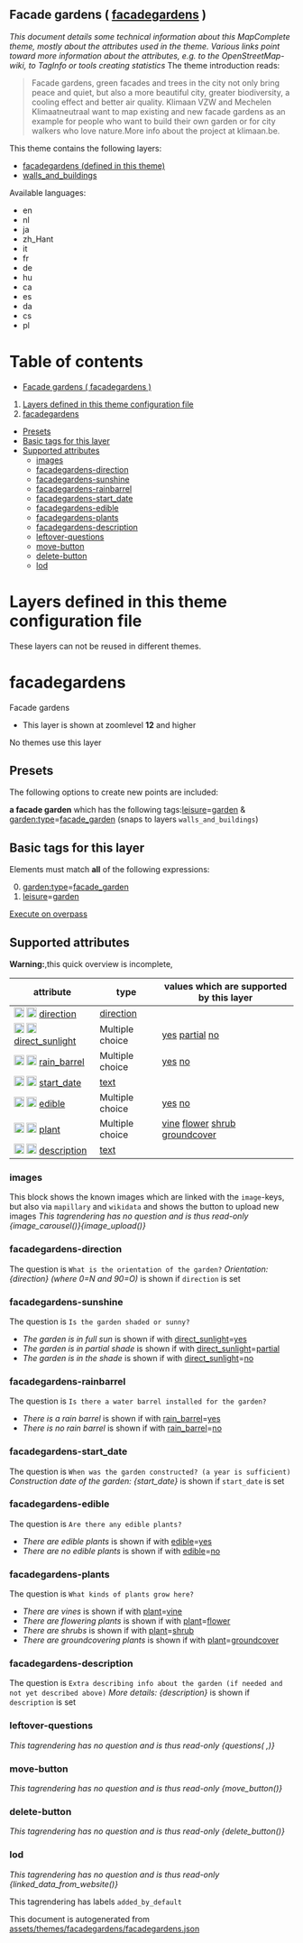 [//]: # (WARNING: this file is automatically generated. Please find the sources at the bottom and edit those sources)

## Facade gardens ( [facadegardens](https://mapcomplete.org/facadegardens) )
_This document details some technical information about this MapComplete theme, mostly about the attributes used in the theme. Various links point toward more information about the attributes, e.g. to the OpenStreetMap-wiki, to TagInfo or tools creating statistics_
The theme introduction reads:

> Facade gardens, green facades and trees in the city not only bring peace and quiet, but also a more beautiful city, greater biodiversity, a cooling effect and better air quality.  Klimaan VZW and Mechelen Klimaatneutraal want to map existing and new facade gardens as an example for people who want to build their own garden or for city walkers who love nature.More info about the project at klimaan.be.

This theme contains the following layers:

 - [facadegardens (defined in this theme)](#facadegardens)
 - [walls_and_buildings](../Layers/walls_and_buildings.md)

Available languages:

 - en
 - nl
 - ja
 - zh_Hant
 - it
 - fr
 - de
 - hu
 - ca
 - es
 - da
 - cs
 - pl

# Table of contents

  - [Facade gardens ( facadegardens )](#facade-gardens-(-facadegardens-))
1. [Layers defined in this theme configuration file](#layers-defined-in-this-theme-configuration-file)
2. [facadegardens](#facadegardens)
  - [Presets](#presets)
  - [Basic tags for this layer](#basic-tags-for-this-layer)
  - [Supported attributes](#supported-attributes)
    + [images](#images)
    + [facadegardens-direction](#facadegardens-direction)
    + [facadegardens-sunshine](#facadegardens-sunshine)
    + [facadegardens-rainbarrel](#facadegardens-rainbarrel)
    + [facadegardens-start_date](#facadegardens-start_date)
    + [facadegardens-edible](#facadegardens-edible)
    + [facadegardens-plants](#facadegardens-plants)
    + [facadegardens-description](#facadegardens-description)
    + [leftover-questions](#leftover-questions)
    + [move-button](#move-button)
    + [delete-button](#delete-button)
    + [lod](#lod)

# Layers defined in this theme configuration file
These layers can not be reused in different themes.
# facadegardens

Facade gardens

 - This layer is shown at zoomlevel **12** and higher

No themes use this layer

## Presets

The following options to create new points are included:

**a facade garden** which has the following tags:<a href='https://wiki.openstreetmap.org/wiki/Key:leisure' target='_blank'>leisure</a>=<a href='https://wiki.openstreetmap.org/wiki/Tag:leisure%3Dgarden' target='_blank'>garden</a> & <a href='https://wiki.openstreetmap.org/wiki/Key:garden:type' target='_blank'>garden:type</a>=<a href='https://wiki.openstreetmap.org/wiki/Tag:garden:type%3Dfacade_garden' target='_blank'>facade_garden</a> (snaps to layers `walls_and_buildings`)

## Basic tags for this layer

Elements must match **all** of the following expressions:

0. <a href='https://wiki.openstreetmap.org/wiki/Key:garden:type' target='_blank'>garden:type</a>=<a href='https://wiki.openstreetmap.org/wiki/Tag:garden:type%3Dfacade_garden' target='_blank'>facade_garden</a>
1. <a href='https://wiki.openstreetmap.org/wiki/Key:leisure' target='_blank'>leisure</a>=<a href='https://wiki.openstreetmap.org/wiki/Tag:leisure%3Dgarden' target='_blank'>garden</a>

[Execute on overpass](http://overpass-turbo.eu/?Q=%5Bout%3Ajson%5D%5Btimeout%3A90%5D%3B%28%20%20%20%20nwr%5B%22garden%3Atype%22%3D%22facade_garden%22%5D%5B%22leisure%22%3D%22garden%22%5D%28%7B%7Bbbox%7D%7D%29%3B%0A%29%3Bout%20body%3B%3E%3Bout%20skel%20qt%3B)

## Supported attributes

**Warning:**,this quick overview is incomplete,

| attribute | type | values which are supported by this layer |
-----|-----|----- |
| <a target="_blank" href='https://taginfo.openstreetmap.org/keys/direction#values'><img src='https://mapcomplete.org/assets/svg/search.svg' height='18px'></a> <a target="_blank" href='https://taghistory.raifer.tech/?#***/direction/'><img src='https://mapcomplete.org/assets/svg/statistics.svg' height='18px'></a> [direction](https://wiki.openstreetmap.org/wiki/Key:direction) | [direction](../SpecialInputElements.md#direction) |  |
| <a target="_blank" href='https://taginfo.openstreetmap.org/keys/direct_sunlight#values'><img src='https://mapcomplete.org/assets/svg/search.svg' height='18px'></a> <a target="_blank" href='https://taghistory.raifer.tech/?#***/direct_sunlight/'><img src='https://mapcomplete.org/assets/svg/statistics.svg' height='18px'></a> [direct_sunlight](https://wiki.openstreetmap.org/wiki/Key:direct_sunlight) | Multiple choice | [yes](https://wiki.openstreetmap.org/wiki/Tag:direct_sunlight%3Dyes) [partial](https://wiki.openstreetmap.org/wiki/Tag:direct_sunlight%3Dpartial) [no](https://wiki.openstreetmap.org/wiki/Tag:direct_sunlight%3Dno) |
| <a target="_blank" href='https://taginfo.openstreetmap.org/keys/rain_barrel#values'><img src='https://mapcomplete.org/assets/svg/search.svg' height='18px'></a> <a target="_blank" href='https://taghistory.raifer.tech/?#***/rain_barrel/'><img src='https://mapcomplete.org/assets/svg/statistics.svg' height='18px'></a> [rain_barrel](https://wiki.openstreetmap.org/wiki/Key:rain_barrel) | Multiple choice | [yes](https://wiki.openstreetmap.org/wiki/Tag:rain_barrel%3Dyes) [no](https://wiki.openstreetmap.org/wiki/Tag:rain_barrel%3Dno) |
| <a target="_blank" href='https://taginfo.openstreetmap.org/keys/start_date#values'><img src='https://mapcomplete.org/assets/svg/search.svg' height='18px'></a> <a target="_blank" href='https://taghistory.raifer.tech/?#***/start_date/'><img src='https://mapcomplete.org/assets/svg/statistics.svg' height='18px'></a> [start_date](https://wiki.openstreetmap.org/wiki/Key:start_date) | [text](../SpecialInputElements.md#text) |  |
| <a target="_blank" href='https://taginfo.openstreetmap.org/keys/edible#values'><img src='https://mapcomplete.org/assets/svg/search.svg' height='18px'></a> <a target="_blank" href='https://taghistory.raifer.tech/?#***/edible/'><img src='https://mapcomplete.org/assets/svg/statistics.svg' height='18px'></a> [edible](https://wiki.openstreetmap.org/wiki/Key:edible) | Multiple choice | [yes](https://wiki.openstreetmap.org/wiki/Tag:edible%3Dyes) [no](https://wiki.openstreetmap.org/wiki/Tag:edible%3Dno) |
| <a target="_blank" href='https://taginfo.openstreetmap.org/keys/plant#values'><img src='https://mapcomplete.org/assets/svg/search.svg' height='18px'></a> <a target="_blank" href='https://taghistory.raifer.tech/?#***/plant/'><img src='https://mapcomplete.org/assets/svg/statistics.svg' height='18px'></a> [plant](https://wiki.openstreetmap.org/wiki/Key:plant) | Multiple choice | [vine](https://wiki.openstreetmap.org/wiki/Tag:plant%3Dvine) [flower](https://wiki.openstreetmap.org/wiki/Tag:plant%3Dflower) [shrub](https://wiki.openstreetmap.org/wiki/Tag:plant%3Dshrub) [groundcover](https://wiki.openstreetmap.org/wiki/Tag:plant%3Dgroundcover) |
| <a target="_blank" href='https://taginfo.openstreetmap.org/keys/description#values'><img src='https://mapcomplete.org/assets/svg/search.svg' height='18px'></a> <a target="_blank" href='https://taghistory.raifer.tech/?#***/description/'><img src='https://mapcomplete.org/assets/svg/statistics.svg' height='18px'></a> [description](https://wiki.openstreetmap.org/wiki/Key:description) | [text](../SpecialInputElements.md#text) |  |

### images
This block shows the known images which are linked with the `image`-keys, but also via `mapillary` and `wikidata` and shows the button to upload new images
_This tagrendering has no question and is thus read-only_
*{image_carousel()}{image_upload()}*

### facadegardens-direction

The question is `What is the orientation of the garden?`
*Orientation: {direction} (where 0=N and 90=O)* is shown if `direction` is set

### facadegardens-sunshine

The question is `Is the garden shaded or sunny?`

 -  *The garden is in full sun* is shown if with <a href='https://wiki.openstreetmap.org/wiki/Key:direct_sunlight' target='_blank'>direct_sunlight</a>=<a href='https://wiki.openstreetmap.org/wiki/Tag:direct_sunlight%3Dyes' target='_blank'>yes</a>
 -  *The garden is in partial shade* is shown if with <a href='https://wiki.openstreetmap.org/wiki/Key:direct_sunlight' target='_blank'>direct_sunlight</a>=<a href='https://wiki.openstreetmap.org/wiki/Tag:direct_sunlight%3Dpartial' target='_blank'>partial</a>
 -  *The garden is in the shade* is shown if with <a href='https://wiki.openstreetmap.org/wiki/Key:direct_sunlight' target='_blank'>direct_sunlight</a>=<a href='https://wiki.openstreetmap.org/wiki/Tag:direct_sunlight%3Dno' target='_blank'>no</a>

### facadegardens-rainbarrel

The question is `Is there a water barrel installed for the garden?`

 -  *There is a rain barrel* is shown if with <a href='https://wiki.openstreetmap.org/wiki/Key:rain_barrel' target='_blank'>rain_barrel</a>=<a href='https://wiki.openstreetmap.org/wiki/Tag:rain_barrel%3Dyes' target='_blank'>yes</a>
 -  *There is no rain barrel* is shown if with <a href='https://wiki.openstreetmap.org/wiki/Key:rain_barrel' target='_blank'>rain_barrel</a>=<a href='https://wiki.openstreetmap.org/wiki/Tag:rain_barrel%3Dno' target='_blank'>no</a>

### facadegardens-start_date

The question is `When was the garden constructed? (a year is sufficient)`
*Construction date of the garden: {start_date}* is shown if `start_date` is set

### facadegardens-edible

The question is `Are there any edible plants?`

 -  *There are edible plants* is shown if with <a href='https://wiki.openstreetmap.org/wiki/Key:edible' target='_blank'>edible</a>=<a href='https://wiki.openstreetmap.org/wiki/Tag:edible%3Dyes' target='_blank'>yes</a>
 -  *There are no edible plants* is shown if with <a href='https://wiki.openstreetmap.org/wiki/Key:edible' target='_blank'>edible</a>=<a href='https://wiki.openstreetmap.org/wiki/Tag:edible%3Dno' target='_blank'>no</a>

### facadegardens-plants

The question is `What kinds of plants grow here?`

 -  *There are vines* is shown if with <a href='https://wiki.openstreetmap.org/wiki/Key:plant' target='_blank'>plant</a>=<a href='https://wiki.openstreetmap.org/wiki/Tag:plant%3Dvine' target='_blank'>vine</a>
 -  *There are flowering plants* is shown if with <a href='https://wiki.openstreetmap.org/wiki/Key:plant' target='_blank'>plant</a>=<a href='https://wiki.openstreetmap.org/wiki/Tag:plant%3Dflower' target='_blank'>flower</a>
 -  *There are shrubs* is shown if with <a href='https://wiki.openstreetmap.org/wiki/Key:plant' target='_blank'>plant</a>=<a href='https://wiki.openstreetmap.org/wiki/Tag:plant%3Dshrub' target='_blank'>shrub</a>
 -  *There are groundcovering plants* is shown if with <a href='https://wiki.openstreetmap.org/wiki/Key:plant' target='_blank'>plant</a>=<a href='https://wiki.openstreetmap.org/wiki/Tag:plant%3Dgroundcover' target='_blank'>groundcover</a>

### facadegardens-description

The question is `Extra describing info about the garden (if needed and not yet described above)`
*More details: {description}* is shown if `description` is set

### leftover-questions

_This tagrendering has no question and is thus read-only_
*{questions( ,)}*

### move-button

_This tagrendering has no question and is thus read-only_
*{move_button()}*

### delete-button

_This tagrendering has no question and is thus read-only_
*{delete_button()}*

### lod

_This tagrendering has no question and is thus read-only_
*{linked_data_from_website()}*

This tagrendering has labels 
`added_by_default`


This document is autogenerated from [assets/themes/facadegardens/facadegardens.json](https://github.com/pietervdvn/MapComplete/blob/develop/assets/themes/facadegardens/facadegardens.json)
